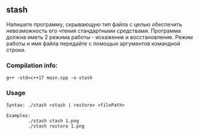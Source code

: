 stash
-


Напишите программу, скрывающую тип файла с целью обеспечить невозможность его чтения стандартными средствами. 
Программа должна иметь 2 режима работы - искажение и восстановление. Режим работы и имя файла передайте с помощью 
аргументов командной строки.

### Compilation info:

```
g++ -std=c++17 main.cpp -o stash
```

### Usage

```
Syntax: ./stash <stash | restore> <filePath>

Examples:
        ./stash stash 1.png
        ./stash restore 1.png
```